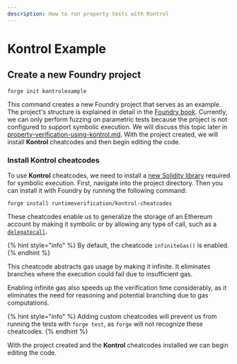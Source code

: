 ```yaml
---
description: How to run property tests with Kontrol
---
```


# Kontrol Example

## Create a new Foundry project

```
forge init kontrolexample
```

This command creates a new Foundry project that serves as an example. The project's structure is explained in detail in the [Foundry book](https://book.getfoundry.sh/projects/project-layout). Currently, we can only perform fuzzing on parametric tests because the project is not configured to support symbolic execution. We will discuss this topic later in [property-verification-using-kontrol.md](property-verification-using-kontrol.md "mention"). With the project created, we will install **Kontrol** cheatcodes and then begin editing the code.

### Install Kontrol cheatcodes

To use **Kontrol** cheatcodes, we need to install a [new Solidity library](https://github.com/runtimeverification/kontrol-cheatcodes/) required for symbolic execution. First, navigate into the project directory. Then you can install it with Foundry by running the following command:

```
forge install runtimeverification/kontrol-cheatcodes
```

These cheatcodes enable us to generalize the storage of an Ethereum account by making it symbolic or by allowing any type of call, such as a [`delegatecall`](https://www.evm.codes/#f4).&#x20;

{% hint style="info" %}
By default, the cheatcode `infiniteGas()` is enabled.&#x20;
{% endhint %}

This cheatcode abstracts gas usage by making it infinite. It eliminates branches where the execution could fail due to insufficient gas.&#x20;

Enabling infinite gas also speeds up the verification time considerably, as it eliminates the need for reasoning and potential branching due to gas computations.

{% hint style="info" %}
Adding custom cheatcodes will prevent us from running the tests with `forge test`, as `forge` will not recognize these cheatcodes.
{% endhint %}

With the project created and the **Kontrol** cheatcodes installed we can begin editing the code.
